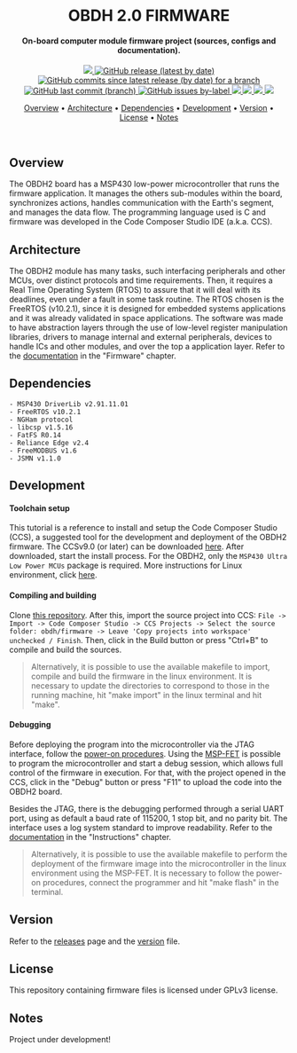 <h1 align="center">
	<br>
	OBDH 2.0 FIRMWARE
	<br>
</h1>

<h4 align="center">On-board computer module firmware project (sources, configs and documentation).</h4>

<p align="center">
    <a href="https://github.com/spacelab-ufsc/spacelab#versioning">
        <img src="https://img.shields.io/badge/status-in%20development-red?style=for-the-badge">
    </a>
    <a href="https://github.com/spacelab-ufsc/obdh2/releases">
        <img alt="GitHub release (latest by date)" src="https://img.shields.io/github/v/release/spacelab-ufsc/obdh2?style=for-the-badge">
    </a>
    <a href="https://github.com/spacelab-ufsc/obdh2/blob/dev_firmware/firmware/version.h">
        <img alt="GitHub commits since latest release (by date) for a branch" src="https://img.shields.io/github/commits-since/spacelab-ufsc/obdh2/latest/dev_firmware?style=for-the-badge">
    </a>
    <a href="https://github.com/spacelab-ufsc/obdh2/commits/master">
        <img alt="GitHub last commit (branch)" src="https://img.shields.io/github/last-commit/spacelab-ufsc/obdh2/dev_firmware?style=for-the-badge">
    </a>
    <a href="">
    	<img alt="GitHub issues by-label" src="https://img.shields.io/github/issues/spacelab-ufsc/obdh2/firmware?style=for-the-badge">
	</a>
    <a href="https://github.com/spacelab-ufsc/obdh2/blob/master/firmware/main.c">
        <img src="https://img.shields.io/badge/language-C-green?style=for-the-badge">
    </a>
    <a href="https://www.ti.com/tool/CCSTUDIO">
        <img src="https://img.shields.io/badge/IDE%20tool-CCS%20v9.0-yellow?style=for-the-badge">
    </a>
    <a href="#license">
        <img src="https://img.shields.io/badge/license-GPL3-yellow?style=for-the-badge">
    </a>
    <a href="https://github.com/spacelab-ufsc/obdh2/actions">
        <img src="https://img.shields.io/github/workflow/status/spacelab-ufsc/obdh2/Test%20Workflow?style=for-the-badge">
    </a>
</p>

<p align="center">
  	<a href="#overview">Overview</a> •
  	<a href="#architecture">Architecture</a> •
  	<a href="#dependencies">Dependencies</a> •
  	<a href="#development">Development</a> •
  	<a href="#version">Version</a> •
  	<a href="#license">License</a> •
  	<a href="#notes">Notes</a>
</p>

<br>

## Overview

The OBDH2 board has a MSP430 low-power microcontroller that runs the firmware application. It manages the others sub-modules within the board, synchronizes actions, handles communication with the Earth's segment, and manages the data flow. The programming language used is C and firmware was developed in the Code Composer Studio IDE (a.k.a. CCS).

## Architecture

The OBDH2 module has many tasks, such interfacing peripherals and other MCUs, over distinct protocols and time requirements. Then, it requires a Real Time Operating System (RTOS) to assure that it will deal with its deadlines, even under a fault in some task routine. The RTOS chosen is the FreeRTOS (v10.2.1), since it is designed for embedded systems applications and it was already validated in space applications. The software was made to have abstraction layers through the use of low-level register manipulation libraries, drivers to manage internal and external peripherals, devices to handle ICs and other modules, and over the top a application layer. Refer to the [documentation](https://github.com/spacelab-ufsc/obdh2/tree/master/doc) in the "Firmware" chapter.

## Dependencies
	- MSP430 DriverLib v2.91.11.01
	- FreeRTOS v10.2.1
	- NGHam protocol
	- libcsp v1.5.16
	- FatFS R0.14
	- Reliance Edge v2.4
	- FreeMODBUS v1.6
	- JSMN v1.1.0

## Development

#### Toolchain setup

This tutorial is a reference to install and setup the Code Composer Studio (CCS), a suggested tool for the development and deployment of the OBDH2 firmware. The CCSv9.0 (or later) can be downloaded [here](http://software-dl.ti.com/ccs/esd/documents/ccs_downloads.html). After downloaded, start the install process. For the OBDH2, only the `MSP430 Ultra Low Power MCUs` package is required. More instructions for Linux environment, click [here](https://software-dl.ti.com/ccs/esd/documents/ccs_linux_host_support.html).

#### Compiling and building
	
Clone [this repository](https://github.com/spacelab-ufsc/obdh2.git). After this, import the source project into CCS:
`File -> Import -> Code Composer Studio -> CCS Projects -> Select the source folder: obdh/firmware -> Leave 'Copy projects into workspace' unchecked / Finish`. Then, click in the Build button or press "Ctrl+B" to compile and build the sources.

> Alternatively, it is possible to use the available makefile to import, compile and build the firmware in the linux environment. It is necessary to update the directories to correspond to those in the running machine, hit "make import" in the linux terminal and hit "make".

#### Debugging

Before deploying the program into the microcontroller via the JTAG interface, follow the [power-on procedures](https://github.com/spacelab-ufsc/obdh2/tree/dev_hardware/hardware#power-on-procedure). Using the [MSP-FET](http://www.ti.com/tool/MSP-FET) is possible to program the microcontroller and start a debug session, which allows full control of the firmware in execution. For that, with the project opened in the CCS, click in the "Debug" button or press "F11" to upload the code into the OBDH2 board.

Besides the JTAG, there is the debugging performed through a serial UART port, using as default a baud rate of 115200, 1 stop bit, and no parity bit. The interface uses a log system standard to improve readability. Refer to the [documentation](https://github.com/spacelab-ufsc/obdh2/tree/master/doc) in the "Instructions" chapter.

> Alternatively, it is possible to use the available makefile to perform the deployment of the firmware image into the microcontroller in the linux environment using the MSP-FET. It is necessary to follow the power-on procedures, connect the programmer and hit "make flash" in the terminal.

## Version

Refer to the [releases](https://github.com/spacelab-ufsc/obdh2/releases) page and the [version](https://github.com/spacelab-ufsc/obdh2/blob/master/firmware/version.h) file.

## License

This repository containing firmware files is licensed under GPLv3 license.

## Notes

Project under development!
